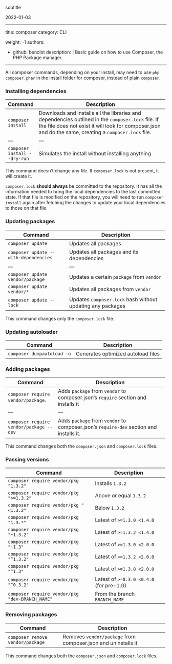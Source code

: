subtitle

2022-01-03

------------------------------------------------------------------------

title: composer category: CLI

weight: -1 authors:

-   github: benolot description: | Basic guide on how to use Composer, the PHP Package manager.

------------------------------------------------------------------------

All composer commands, depending on your install, may need to use `php composer.phar` in the install folder for composer, instead of plain `composer`.

### Installing dependencies

<table style="width:99%;"><colgroup><col style="width: 12%" /><col style="width: 87%" /></colgroup><thead><tr class="header"><th>Command</th><th>Description</th></tr></thead><tbody><tr class="odd"><td><code>composer install</code></td><td>Downloads and installs all the libraries and dependencies outlined in the <code>composer.lock</code> file. If the file does not exist it will look for composer.json and do the same, creating a <code>composer.lock</code> file.</td></tr><tr class="even"><td>—</td><td>—</td></tr><tr class="odd"><td><code>composer install --dry-run</code></td><td>Simulates the install without installing anything</td></tr></tbody></table>

This command doesn’t change any file. If `composer.lock` is not present, it will create it.

`composer.lock` **should always** be committed to the repository. It has all the information needed to bring the local dependencies to the last committed state. If that file is modified on the repository, you will need to run `composer install` again after fetching the changes to update your local dependencies to those on that file.

### Updating packages

<table style="width:99%;"><colgroup><col style="width: 38%" /><col style="width: 61%" /></colgroup><thead><tr class="header"><th>Command</th><th>Description</th></tr></thead><tbody><tr class="odd"><td><code>composer update</code></td><td>Updates all packages</td></tr><tr class="even"><td><code>composer update --with-dependencies</code></td><td>Updates all packages and its dependencies</td></tr><tr class="odd"><td>—</td><td>—</td></tr><tr class="even"><td><code>composer update vendor/package</code></td><td>Updates a certain <code>package</code> from <code>vendor</code></td></tr><tr class="odd"><td><code>composer update vendor/*</code></td><td>Updates all packages from <code>vendor</code></td></tr><tr class="even"><td><code>composer update --lock</code></td><td>Updates <code>composer.lock</code> hash without updating any packages</td></tr></tbody></table>

This command changes only the `composer.lock` file.

### Updating autoloader

<table><thead><tr class="header"><th>Command</th><th>Description</th></tr></thead><tbody><tr class="odd"><td><code>composer dumpautoload -o</code></td><td>Generates optimized autoload files</td></tr></tbody></table>

### Adding packages

<table style="width:99%;"><colgroup><col style="width: 31%" /><col style="width: 68%" /></colgroup><thead><tr class="header"><th>Command</th><th>Description</th></tr></thead><tbody><tr class="odd"><td><code>composer require vendor/package</code>.</td><td>Adds <code>package</code> from <code>vendor</code> to composer.json’s <code>require</code> section and installs it</td></tr><tr class="even"><td>—</td><td>—</td></tr><tr class="odd"><td><code>composer require vendor/package --dev</code></td><td>Adds <code>package</code> from <code>vendor</code> to composer.json’s <code>require-dev</code> section and installs it.</td></tr></tbody></table>

This command changes both the `composer.json` and `composer.lock` files.

### Passing versions

<table style="width:99%;"><colgroup><col style="width: 54%" /><col style="width: 45%" /></colgroup><thead><tr class="header"><th>Command</th><th>Description</th></tr></thead><tbody><tr class="odd"><td><code>composer require vendor/pkg "1.3.2"</code></td><td>Installs <code>1.3.2</code></td></tr><tr class="even"><td><code>composer require vendor/pkg "&gt;=1.3.2"</code></td><td>Above or equal <code>1.3.2</code></td></tr><tr class="odd"><td><code>composer require vendor/pkg "&lt;1.3.2"</code></td><td>Below <code>1.3.2</code></td></tr><tr class="even"><td><code>composer require vendor/pkg "1.3.*"</code></td><td>Latest of <code>&gt;=1.3.0 &lt;1.4.0</code></td></tr><tr class="odd"><td><code>composer require vendor/pkg "~1.3.2"</code></td><td>Latest of <code>&gt;=1.3.2 &lt;1.4.0</code></td></tr><tr class="even"><td><code>composer require vendor/pkg "~1.3"</code></td><td>Latest of <code>&gt;=1.3.0 &lt;2.0.0</code></td></tr><tr class="odd"><td><code>composer require vendor/pkg "^1.3.2"</code></td><td>Latest of <code>&gt;=1.3.2 &lt;2.0.0</code></td></tr><tr class="even"><td><code>composer require vendor/pkg "^1.3"</code></td><td>Latest of <code>&gt;=1.3.0 &lt;2.0.0</code></td></tr><tr class="odd"><td><code>composer require vendor/pkg "^0.3.2"</code></td><td>Latest of <code>&gt;=0.3.0 &lt;0.4.0</code> (for pre-1.0)</td></tr><tr class="even"><td><code>composer require vendor/pkg "dev-BRANCH_NAME"</code></td><td>From the branch <code>BRANCH_NAME</code></td></tr></tbody></table>

### Removing packages

<table style="width:99%;"><colgroup><col style="width: 34%" /><col style="width: 65%" /></colgroup><thead><tr class="header"><th>Command</th><th>Description</th></tr></thead><tbody><tr class="odd"><td><code>composer remove vendor/package</code></td><td>Removes <code>vendor/package</code> from composer.json and uninstalls it</td></tr></tbody></table>

This command changes both the `composer.json` and `composer.lock` files.

